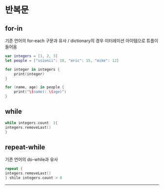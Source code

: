 # 반복문
## for-in

기존 언어의 for-each 구문과 유사 / dictionary의 경우 이터레이션 아이템으로 튜플이 들어옴

```swift
var integers = [1, 2, 3]
let people = ["ssionii": 10, "eric": 15, "mike": 12]

for integer in integers {
	print(integer)
}

for (name, age) in people {
	print("\(name): \(age)")
}
```

## while

```swift
while integers.count  1{
integers.removeLast()
}
```

## repeat-while

기존 언어의 do-while과 유사

```swift
repeat {
integers.removeLast()
} shile integers.count > 0
```

---